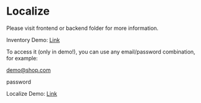 # Localize 

Please visit frontend or backend folder for more information.

Inventory Demo: [Link](https://raphael-arce.github.io/inventory-frontend/)

To access it (only in demo!), you can use any email/password combination, for example:

demo@shop.com

password


Localize Demo: [Link](https://raphael-arce.github.io/localize-frontend/)
